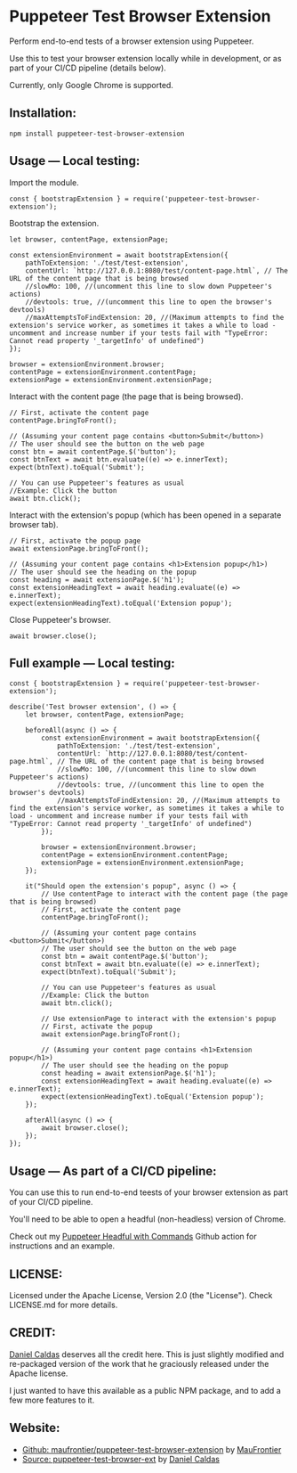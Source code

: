 # Puppeteer Test Browser Extension

Perform end-to-end tests of a browser extension using Puppeteer.

Use this to test your browser extension locally while in development, or as part of your CI/CD pipeline (details below).

Currently, only Google Chrome is supported.

## Installation:

    npm install puppeteer-test-browser-extension

## Usage — Local testing:

Import the module.

    const { bootstrapExtension } = require('puppeteer-test-browser-extension');

Bootstrap the extension.

    let browser, contentPage, extensionPage;

    const extensionEnvironment = await bootstrapExtension({
        pathToExtension: './test/test-extension',
        contentUrl: `http://127.0.0.1:8080/test/content-page.html`, // The URL of the content page that is being browsed
        //slowMo: 100, //(uncomment this line to slow down Puppeteer's actions)
        //devtools: true, //(uncomment this line to open the browser's devtools)
        //maxAttemptsToFindExtension: 20, //(Maximum attempts to find the extension's service worker, as sometimes it takes a while to load - uncomment and increase number if your tests fail with "TypeError: Cannot read property '_targetInfo' of undefined")
    });

    browser = extensionEnvironment.browser;
    contentPage = extensionEnvironment.contentPage;
    extensionPage = extensionEnvironment.extensionPage;

Interact with the content page (the page that is being browsed).

    // First, activate the content page
    contentPage.bringToFront();

    // (Assuming your content page contains <button>Submit</button>)
    // The user should see the button on the web page
    const btn = await contentPage.$('button');
    const btnText = await btn.evaluate((e) => e.innerText);
    expect(btnText).toEqual('Submit');

    // You can use Puppeteer's features as usual
    //Example: Click the button
    await btn.click();

Interact with the extension's popup (which has been opened in a separate browser tab).

    // First, activate the popup page
    await extensionPage.bringToFront();

    // (Assuming your content page contains <h1>Extension popup</h1>)
    // The user should see the heading on the popup
    const heading = await extensionPage.$('h1');
    const extensionHeadingText = await heading.evaluate((e) => e.innerText);
    expect(extensionHeadingText).toEqual('Extension popup');

Close Puppeteer's browser.

    await browser.close();

## Full example — Local testing:

    const { bootstrapExtension } = require('puppeteer-test-browser-extension');

    describe('Test browser extension', () => {
        let browser, contentPage, extensionPage;

        beforeAll(async () => {
            const extensionEnvironment = await bootstrapExtension({
                pathToExtension: './test/test-extension',
                contentUrl: `http://127.0.0.1:8080/test/content-page.html`, // The URL of the content page that is being browsed
                //slowMo: 100, //(uncomment this line to slow down Puppeteer's actions)
                //devtools: true, //(uncomment this line to open the browser's devtools)
                //maxAttemptsToFindExtension: 20, //(Maximum attempts to find the extension's service worker, as sometimes it takes a while to load - uncomment and increase number if your tests fail with "TypeError: Cannot read property '_targetInfo' of undefined")
            });

            browser = extensionEnvironment.browser;
            contentPage = extensionEnvironment.contentPage;
            extensionPage = extensionEnvironment.extensionPage;
        });

        it("Should open the extension's popup", async () => {
            // Use contentPage to interact with the content page (the page that is being browsed)
            // First, activate the content page
            contentPage.bringToFront();

            // (Assuming your content page contains <button>Submit</button>)
            // The user should see the button on the web page
            const btn = await contentPage.$('button');
            const btnText = await btn.evaluate((e) => e.innerText);
            expect(btnText).toEqual('Submit');

            // You can use Puppeteer's features as usual
            //Example: Click the button
            await btn.click();

            // Use extensionPage to interact with the extension's popup
            // First, activate the popup
            await extensionPage.bringToFront();

            // (Assuming your content page contains <h1>Extension popup</h1>)
            // The user should see the heading on the popup
            const heading = await extensionPage.$('h1');
            const extensionHeadingText = await heading.evaluate((e) => e.innerText);
            expect(extensionHeadingText).toEqual('Extension popup');
        });

        afterAll(async () => {
            await browser.close();
        });
    });

## Usage — As part of a CI/CD pipeline:

You can use this to run end-to-end teests of your browser extension as part of your CI/CD pipeline.

You'll need to be able to open a headful (non-headless) version of Chrome.

Check out my [Puppeteer Headful with Commands](https://github.com/marketplace/actions/puppeteer-headful-with-commands) Github action for instructions and an example.

## LICENSE:

Licensed under the Apache License, Version 2.0 (the "License"). Check LICENSE.md for more details.

## CREDIT:

[Daniel Caldas](https://github.com/danielcaldas) deserves all the credit here. This is just slightly modified and re-packaged version of the work that he graciously released under the Apache license.

I just wanted to have this available as a public NPM package, and to add a few more features to it.

## Website:

- [Github: maufrontier/puppeteer-test-browser-extension](https://github.com/maufrontier/puppeteer-test-browser-extension) by [MauFrontier](https://github.com/maufrontier)
- [Source: puppeteer-test-browser-ext](https://github.com/tweak-extension/puppeteer-test-browser-ext) by [Daniel Caldas](https://github.com/danielcaldas)

